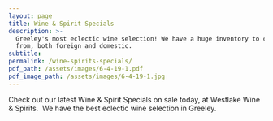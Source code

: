 ```yaml
---
layout: page
title: Wine & Spirit Specials
description: >-
  Greeley's most eclectic wine selection! We have a huge inventory to choose
  from, both foreign and domestic.
subtitle:
permalink: /wine-spirits-specials/
pdf_path: /assets/images/6-4-19-1.pdf
pdf_image_path: /assets/images/6-4-19-1.jpg
---
```


Check out our latest Wine & Spirit Specials on sale today, at Westlake Wine & Spirits. &nbsp;We have the best eclectic wine selection in Greeley.